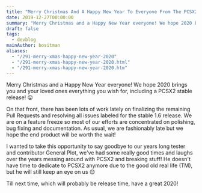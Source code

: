 ```yaml
---
title: "Merry Christmas And A Happy New Year To Everyone From The PCSX2 Team"
date: 2019-12-27T00:00:00
summary: "Merry Christmas and a Happy New Year everyone! We hope 2020 brings you and your loved ones everything you wish for, including a PCSX2 stable release!"
draft: false
tags:
  - devblog
mainAuthor: bositman
aliases:
  - "/291-merry-xmas-happy-new-year-2020"
  - "/291-merry-xmas-happy-new-year-2020.html"
  - "/291-merry-xmas-happy-new-year-2020.htm"
---
```



Merry Christmas and a Happy New Year everyone! We hope 2020 brings you
and your loved ones everything you wish for, including a PCSX2 stable
release!
😛

On that front, there has been lots of work lately on finalizing the
remaining Pull Requests and resolving all issues labeled for the stable
1.6 release. We are on a feature freeze so most of our efforts are
concentrated on polishing, bug fixing and documentation. As usual, we
are fashionably late but we hope the end product will be worth the wait!

I wanted to take this opportunity to say goodbye to our years long
tester and contributor General Plot, we've had some really good times
and laughs over the years messing around with PCSX2 and breaking stuff!
He doesn't have time to dedicate to PCSX2 anymore due to the good old
real life (TM), but he will still keep an eye on us
😊

Till next time, which will probably be release time, have a great 2020!
